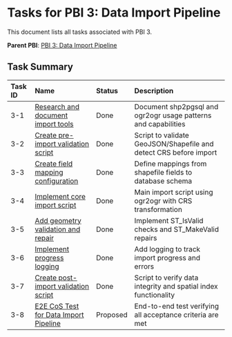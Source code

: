 # Tasks for PBI 3: Data Import Pipeline

This document lists all tasks associated with PBI 3.

**Parent PBI**: [PBI 3: Data Import Pipeline](./prd.md)

## Task Summary

| Task ID | Name                                                          | Status   | Description                                                       |
| :------ | :------------------------------------------------------------ | :------- | :---------------------------------------------------------------- |
| 3-1     | [Research and document import tools](./3-1.md)                | Done     | Document shp2pgsql and ogr2ogr usage patterns and capabilities   |
| 3-2     | [Create pre-import validation script](./3-2.md)               | Done     | Script to validate GeoJSON/Shapefile and detect CRS before import |
| 3-3     | [Create field mapping configuration](./3-3.md)                | Done     | Define mappings from shapefile fields to database schema         |
| 3-4     | [Implement core import script](./3-4.md)                      | Done       | Main import script using ogr2ogr with CRS transformation       |
| 3-5     | [Add geometry validation and repair](./3-5.md)                | Done     | Implement ST_IsValid checks and ST_MakeValid repairs             |
| 3-6     | [Implement progress logging](./3-6.md)                        | Done     | Add logging to track import progress and errors                  |
| 3-7     | [Create post-import validation script](./3-7.md)              | Done | Script to verify data integrity and spatial index functionality  |
| 3-8     | [E2E CoS Test for Data Import Pipeline](./3-8.md)            | Proposed | End-to-end test verifying all acceptance criteria are met        |
